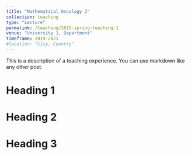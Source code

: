 ```yaml
---
title: "Mathematical Oncology 2"
collection: teaching
type: "Lecture"
permalink: /teaching/2015-spring-teaching-1
venue: "University 1, Department"
timeframe: 2019-2021
#location: "City, Country"
---
```


This is a description of a teaching experience. You can use markdown like any other post.

Heading 1
======

Heading 2
======

Heading 3
======
